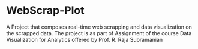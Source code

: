 # WebScrap-Plot
A Project that composes real-time web scrapping and data visualization on the scrapped data. The project is as part of Assignment of the course Data Visualization for Analytics offered by Prof. R. Raja Subramanian
